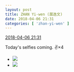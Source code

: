 ```yaml
---
layout: post
title: ZHAN Yi-wen (展逸文)
date: 2018-04-06 21:31
categories: [ 'zhan-yi-wen' ]
---
```


<div class="weibo-info">
  <a href="https://weibo.com/6108090526/GaSjHyhpy">2018-04-06 21:31</a>
</div>

Today's selfies coming. :v:×4

<!-- more -->

<ul class="weibo-pic-list-1">
  <li class="weibo-pic">
    <a href="https://wx2.sinaimg.cn/mw690/006FmVn8ly1fq39db1u2uj30qo0qodk5.jpg"><img src="https://wx2.sinaimg.cn/thumb150/006FmVn8ly1fq39db1u2uj30qo0qodk5.jpg"/></a>
  </li>
  <li class="weibo-pic">
    <a href="https://wx4.sinaimg.cn/mw690/006FmVn8ly1fq39dbvnz3j30qo0qoafw.jpg"><img src="https://wx4.sinaimg.cn/thumb150/006FmVn8ly1fq39dbvnz3j30qo0qoafw.jpg"/></a>
  </li>
</ul>
